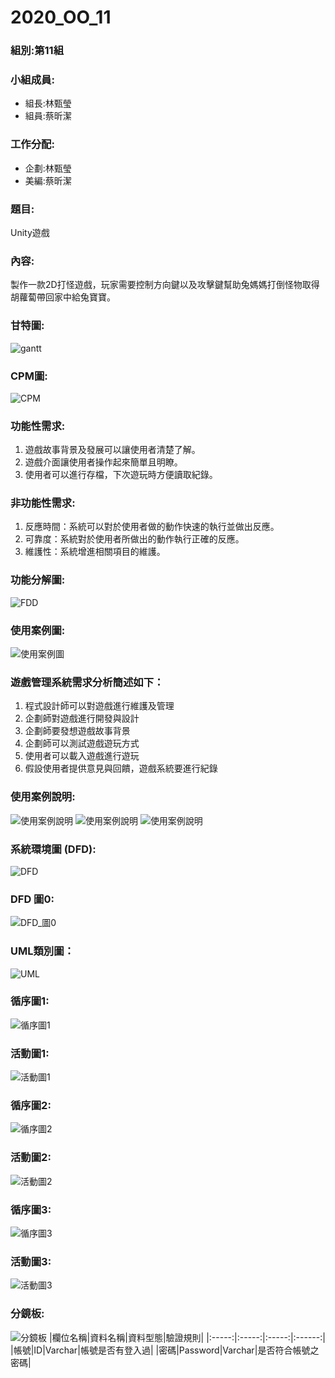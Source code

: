 # 2020_OO_11
### 組別:第11組
### 小組成員:
- 組長:林甄瑩
- 組員:蔡昕潔
### 工作分配:
- 企劃:林甄瑩
- 美編:蔡昕潔
### 題目:
Unity遊戲
### 內容:
製作一款2D打怪遊戲，玩家需要控制方向鍵以及攻擊鍵幫助兔媽媽打倒怪物取得胡蘿蔔帶回家中給兔寶寶。
### 甘特圖:
![gantt](Gantt.jpg "Gantt")
### CPM圖:
![CPM](CPM.jpg "CPM")
### 功能性需求:
1. 遊戲故事背景及發展可以讓使用者清楚了解。
2. 遊戲介面讓使用者操作起來簡單且明瞭。
3. 使用者可以進行存檔，下次遊玩時方便讀取紀錄。
### 非功能性需求:
1. 反應時間：系統可以對於使用者做的動作快速的執行並做出反應。
2. 可靠度：系統對於使用者所做出的動作執行正確的反應。
3. 維護性：系統增進相關項目的維護。
### 功能分解圖:
![FDD](FDD.jpg "FDD")
### 使用案例圖:
![](使用案例圖.jpg "使用案例圖")
### 遊戲管理系統需求分析簡述如下：
1. 程式設計師可以對遊戲進行維護及管理
2. 企劃師對遊戲進行開發與設計
3. 企劃師要發想遊戲故事背景
4. 企劃師可以測試遊戲遊玩方式
5. 使用者可以載入遊戲進行遊玩
6. 假設使用者提供意見與回饋，遊戲系統要進行紀錄
### 使用案例說明:
![](使用案例說明1.jpg "使用案例說明")
![](使用案例說明2.jpg "使用案例說明")
![](使用案例說明3.jpg "使用案例說明")
### 系統環境圖 (DFD):
![](DFD.png "DFD")
### DFD 圖0:
![](DFD_圖0.png "DFD_圖0")
### UML類別圖：
![](UML類別圖.jpg "UML")
### 循序圖1:
![](循序圖1.jpg "循序圖1")
### 活動圖1:
![](活動圖1.jpg "活動圖1")
### 循序圖2:
![](循序圖2.jpg "循序圖2")
### 活動圖2:
![](活動圖2.jpg "活動圖2")
### 循序圖3:
![](循序圖3.jpg "循序圖3")
### 活動圖3:
![](活動圖3.jpg "活動圖3")
### 分鏡板:
![](分鏡板.jpg "分鏡板")
|欄位名稱|資料名稱|資料型態|驗證規則|
|:-----:|:-----:|:-----:|:------:|
|帳號|ID|Varchar|帳號是否有登入過|
|密碼|Password|Varchar|是否符合帳號之密碼|
